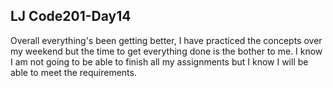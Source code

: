 ## LJ Code201-Day14
Overall everything's been getting better, I have practiced the concepts over my weekend but the time to get everything done is the bother to me. I know I am not going to be able to finish all my assignments but I know I will be able to meet the requirements.
